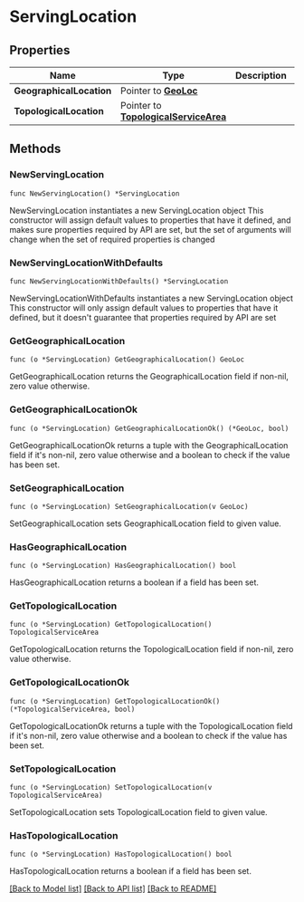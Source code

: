 # ServingLocation

## Properties

Name | Type | Description | Notes
------------ | ------------- | ------------- | -------------
**GeographicalLocation** | Pointer to [**GeoLoc**](GeoLoc.md) |  | [optional] 
**TopologicalLocation** | Pointer to [**TopologicalServiceArea**](TopologicalServiceArea.md) |  | [optional] 

## Methods

### NewServingLocation

`func NewServingLocation() *ServingLocation`

NewServingLocation instantiates a new ServingLocation object
This constructor will assign default values to properties that have it defined,
and makes sure properties required by API are set, but the set of arguments
will change when the set of required properties is changed

### NewServingLocationWithDefaults

`func NewServingLocationWithDefaults() *ServingLocation`

NewServingLocationWithDefaults instantiates a new ServingLocation object
This constructor will only assign default values to properties that have it defined,
but it doesn't guarantee that properties required by API are set

### GetGeographicalLocation

`func (o *ServingLocation) GetGeographicalLocation() GeoLoc`

GetGeographicalLocation returns the GeographicalLocation field if non-nil, zero value otherwise.

### GetGeographicalLocationOk

`func (o *ServingLocation) GetGeographicalLocationOk() (*GeoLoc, bool)`

GetGeographicalLocationOk returns a tuple with the GeographicalLocation field if it's non-nil, zero value otherwise
and a boolean to check if the value has been set.

### SetGeographicalLocation

`func (o *ServingLocation) SetGeographicalLocation(v GeoLoc)`

SetGeographicalLocation sets GeographicalLocation field to given value.

### HasGeographicalLocation

`func (o *ServingLocation) HasGeographicalLocation() bool`

HasGeographicalLocation returns a boolean if a field has been set.

### GetTopologicalLocation

`func (o *ServingLocation) GetTopologicalLocation() TopologicalServiceArea`

GetTopologicalLocation returns the TopologicalLocation field if non-nil, zero value otherwise.

### GetTopologicalLocationOk

`func (o *ServingLocation) GetTopologicalLocationOk() (*TopologicalServiceArea, bool)`

GetTopologicalLocationOk returns a tuple with the TopologicalLocation field if it's non-nil, zero value otherwise
and a boolean to check if the value has been set.

### SetTopologicalLocation

`func (o *ServingLocation) SetTopologicalLocation(v TopologicalServiceArea)`

SetTopologicalLocation sets TopologicalLocation field to given value.

### HasTopologicalLocation

`func (o *ServingLocation) HasTopologicalLocation() bool`

HasTopologicalLocation returns a boolean if a field has been set.


[[Back to Model list]](../README.md#documentation-for-models) [[Back to API list]](../README.md#documentation-for-api-endpoints) [[Back to README]](../README.md)


